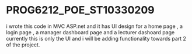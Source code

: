# PROG6212_POE_ST10330209
i wrote this code in MVC ASP.net and it has UI design for a home page , a login page , a manager dashboard page and a lecturer dashoard page 
currently this is only the UI and i will be adding functionality towards part 2 of the project.
